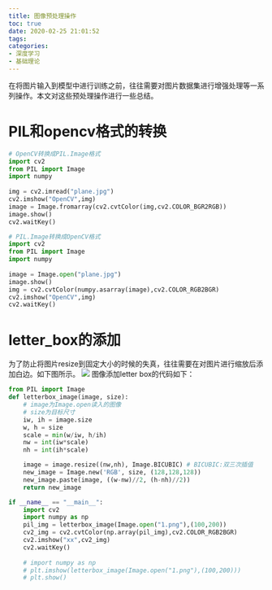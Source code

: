 ```yaml
---
title: 图像预处理操作
toc: true
date: 2020-02-25 21:01:52
tags: 
categories:
- 深度学习
- 基础理论
---
```


在将图片输入到模型中进行训练之前，往往需要对图片数据集进行增强处理等一系列操作。本文对这些预处理操作进行一些总结。
<!--more-->
# PIL和opencv格式的转换
```python
# OpenCV转换成PIL.Image格式
import cv2  
from PIL import Image  
import numpy  
  
img = cv2.imread("plane.jpg")  
cv2.imshow("OpenCV",img)  
image = Image.fromarray(cv2.cvtColor(img,cv2.COLOR_BGR2RGB))  
image.show()  
cv2.waitKey() 

# PIL.Image转换成OpenCV格式
import cv2  
from PIL import Image  
import numpy  
  
image = Image.open("plane.jpg")  
image.show()  
img = cv2.cvtColor(numpy.asarray(image),cv2.COLOR_RGB2BGR)  
cv2.imshow("OpenCV",img)  
cv2.waitKey() 
```


# letter_box的添加
为了防止将图片resize到固定大小的时候的失真，往往需要在对图片进行缩放后添加白边。如下图所示。
![](1.png)
图像添加letter box的代码如下：
```python
from PIL import Image
def letterbox_image(image, size):
    # image为Image.open读入的图像
    # size为目标尺寸
    iw, ih = image.size
    w, h = size
    scale = min(w/iw, h/ih)
    nw = int(iw*scale)
    nh = int(ih*scale)

    image = image.resize((nw,nh), Image.BICUBIC) # BICUBIC:双三次插值
    new_image = Image.new('RGB', size, (128,128,128))
    new_image.paste(image, ((w-nw)//2, (h-nh)//2))
    return new_image

if __name__ == "__main__":
    import cv2
    import numpy as np
    pil_img = letterbox_image(Image.open("1.png"),(100,200))
    cv2_img = cv2.cvtColor(np.array(pil_img),cv2.COLOR_RGB2BGR)
    cv2.imshow("xx",cv2_img)
    cv2.waitKey() 
    
    # import numpy as np
    # plt.imshow(letterbox_image(Image.open("1.png"),(100,200)))
    # plt.show()
```



